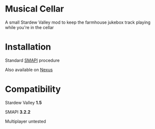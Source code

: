 # Musical Cellar

A small Stardew Valley mod to keep the farmhouse jukebox track playing while you're in the cellar

# Installation

Standard [SMAPI](https://github.com/Pathoschild/SMAPI) procedure

Also available on [Nexus](https://www.nexusmods.com/stardewvalley/mods/7626)

# Compatibility

Stardew Valley **1.5**

SMAPI **3.2.2**

Multiplayer untested